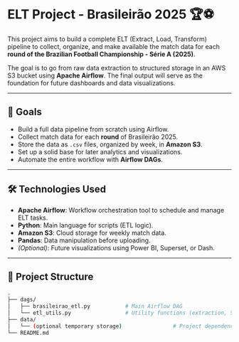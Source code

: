 # ELT Project - Brasileirão 2025 🏆⚽

This project aims to build a complete ELT (Extract, Load, Transform) pipeline to collect, organize, and make available the match data for each **round of the Brazilian Football Championship - Série A (2025)**.

The goal is to go from raw data extraction to structured storage in an AWS S3 bucket using **Apache Airflow**. The final output will serve as the foundation for future dashboards and data visualizations.

---

## 📌 Goals

- Build a full data pipeline from scratch using Airflow.
- Collect match data for each **round** of Brasileirão 2025.
- Store the data as `.csv` files, organized by week, in **Amazon S3**.
- Set up a solid base for later analytics and visualizations.
- Automate the entire workflow with **Airflow DAGs**.

---

## 🛠️ Technologies Used

- **Apache Airflow**: Workflow orchestration tool to schedule and manage ELT tasks.
- **Python**: Main language for scripts (ETL logic).
- **Amazon S3**: Cloud storage for weekly match data.
- **Pandas**: Data manipulation before uploading.
- *(Optional)*: Future visualizations using Power BI, Superset, or Dash.

---

## 📂 Project Structure

```bash
.
├── dags/
│   ├── brasileirao_etl.py           # Main Airflow DAG
│   └── etl_utils.py                 # Utility functions (extraction, S3 upload, etc.)
├── data/
│   └── (optional temporary storage)                # Project dependencies
└── README.md                        
